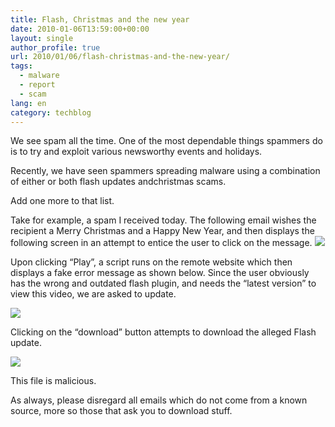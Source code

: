 ```yaml
---
title: Flash, Christmas and the new year
date: 2010-01-06T13:59:00+00:00
layout: single
author_profile: true
url: 2010/01/06/flash-christmas-and-the-new-year/
tags:
  - malware
  - report
  - scam
lang: en
category: techblog
---
```

We see spam all the time. One of the most dependable things spammers do is to try and exploit various newsworthy events and holidays.

Recently, we have seen spammers spreading malware using a combination of either or both flash updates andchristmas scams.

Add one more to that list.

Take for example, a spam I received today. The following email wishes the recipient a Merry Christmas and a Happy New Year, and then displays the following screen in an attempt to entice the user to click on the message.
[![](http://1.bp.blogspot.com/_vaUVXcmC3OI/S0SPg5U_WeI/AAAAAAAAAj4/h3WVD_-ZYPE/s640/use_21.jpg)](http://1.bp.blogspot.com/_vaUVXcmC3OI/S0SPg5U_WeI/AAAAAAAAAj4/h3WVD_-ZYPE/s1600-h/use_21.jpg)

Upon clicking “Play”, a script runs on the remote website which then displays a fake error message as shown below. Since the user obviously has the wrong and outdated flash plugin, and needs the “latest version” to view this video, we are asked to update.

[![](http://4.bp.blogspot.com/_vaUVXcmC3OI/S0SPih4j40I/AAAAAAAAAkI/mjx72tplA24/s640/use_31.jpg)](http://4.bp.blogspot.com/_vaUVXcmC3OI/S0SPih4j40I/AAAAAAAAAkI/mjx72tplA24/s1600-h/use_31.jpg)

Clicking on the “download” button attempts to download the alleged Flash update.

[![](http://2.bp.blogspot.com/_vaUVXcmC3OI/S0SPh7VQn2I/AAAAAAAAAkA/vrMRlYcrx60/s640/use_4_a.jpg)](http://2.bp.blogspot.com/_vaUVXcmC3OI/S0SPh7VQn2I/AAAAAAAAAkA/vrMRlYcrx60/s1600-h/use_4_a.jpg)

This file is malicious.

As always, please disregard all emails which do not come from a known source, more so those that ask you to download stuff.